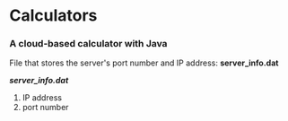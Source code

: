 # Calculators
### A cloud-based calculator with Java

File that stores the server's port number and IP address: **server_info.dat**

***server_info.dat***
1. IP address
2. port number
